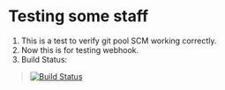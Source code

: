 # Testing some staff

1. This is a test to verify git pool SCM working correctly.
2. Now this is for testing webhook.
3. Build Status:

> [![Build Status](http://104.199.77.116:8080/buildStatus/icon?job=instavote-jobs%2Finstavote-build)](http://104.199.77.116:8080/job/instavote-jobs/job/instavote-build/)
